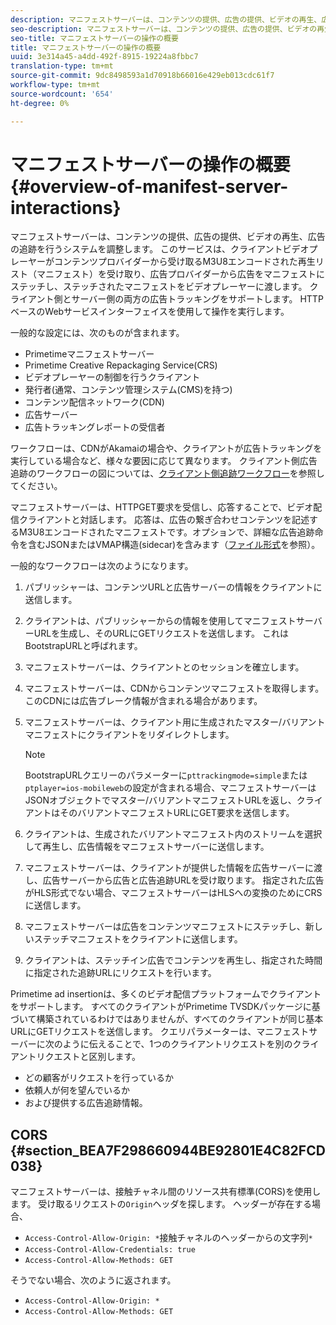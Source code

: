 ```yaml
---
description: マニフェストサーバーは、コンテンツの提供、広告の提供、ビデオの再生、広告の追跡を行うシステムを調整します。 このサービスは、クライアントビデオプレーヤーがコンテンツプロバイダーから受け取るM3U8エンコードされた再生リスト（マニフェスト）を受け取り、広告プロバイダーから広告をマニフェストにステッチし、ステッチされたマニフェストをビデオプレーヤーに渡します。 クライアント側とサーバー側の両方の広告トラッキングをサポートします。 HTTPベースのWebサービスインターフェイスを使用して操作を実行します。
seo-description: マニフェストサーバーは、コンテンツの提供、広告の提供、ビデオの再生、広告の追跡を行うシステムを調整します。 このサービスは、クライアントビデオプレーヤーがコンテンツプロバイダーから受け取るM3U8エンコードされた再生リスト（マニフェスト）を受け取り、広告プロバイダーから広告をマニフェストにステッチし、ステッチされたマニフェストをビデオプレーヤーに渡します。 クライアント側とサーバー側の両方の広告トラッキングをサポートします。 HTTPベースのWebサービスインターフェイスを使用して操作を実行します。
seo-title: マニフェストサーバーの操作の概要
title: マニフェストサーバーの操作の概要
uuid: 3e314a45-a4dd-492f-8915-19224a8fbbc7
translation-type: tm+mt
source-git-commit: 9dc8498593a1d70918b66016e429eb013cdc61f7
workflow-type: tm+mt
source-wordcount: '654'
ht-degree: 0%

---
```



# マニフェストサーバーの操作の概要{#overview-of-manifest-server-interactions}

マニフェストサーバーは、コンテンツの提供、広告の提供、ビデオの再生、広告の追跡を行うシステムを調整します。 このサービスは、クライアントビデオプレーヤーがコンテンツプロバイダーから受け取るM3U8エンコードされた再生リスト（マニフェスト）を受け取り、広告プロバイダーから広告をマニフェストにステッチし、ステッチされたマニフェストをビデオプレーヤーに渡します。 クライアント側とサーバー側の両方の広告トラッキングをサポートします。 HTTPベースのWebサービスインターフェイスを使用して操作を実行します。

一般的な設定には、次のものが含まれます。

* Primetimeマニフェストサーバー
* Primetime Creative Repackaging Service(CRS)
* ビデオプレーヤーの制御を行うクライアント
* 発行者(通常、コンテンツ管理システム(CMS)を持つ)
* コンテンツ配信ネットワーク(CDN)
* 広告サーバー
* 広告トラッキングレポートの受信者

ワークフローは、CDNがAkamaiの場合や、クライアントが広告トラッキングを実行している場合など、様々な要因に応じて異なります。 クライアント側広告追跡のワークフローの図については、[クライアント側追跡ワークフロー](../msapi-topics/ms-at-effectiveness/notvsdk-csat-overview.md#section_cst_flow)を参照してください。

マニフェストサーバーは、HTTPGET要求を受信し、応答することで、ビデオ配信クライアントと対話します。 応答は、広告の繋ぎ合わせコンテンツを記述するM3U8エンコードされたマニフェストです。オプションで、詳細な広告追跡命令を含むJSONまたはVMAP構造(sidecar)を含みます（[ファイル形式](../msapi-topics/ms-list-file-formats/ms-api-file-formats.md)を参照）。

一般的なワークフローは次のようになります。

1. パブリッシャーは、コンテンツURLと広告サーバーの情報をクライアントに送信します。
1. クライアントは、パブリッシャーからの情報を使用してマニフェストサーバーURLを生成し、そのURLにGETリクエストを送信します。 これはBootstrapURLと呼ばれます。
1. マニフェストサーバーは、クライアントとのセッションを確立します。
1. マニフェストサーバーは、CDNからコンテンツマニフェストを取得します。このCDNには広告ブレーク情報が含まれる場合があります。
1. マニフェストサーバーは、クライアント用に生成されたマスター/バリアントマニフェストにクライアントをリダイレクトします。

   >[!NOTE]
   >
   >BootstrapURLクエリーのパラメーターに`pttrackingmode=simple`または`ptplayer=ios-mobileweb`の設定が含まれる場合、マニフェストサーバーはJSONオブジェクトでマスター/バリアントマニフェストURLを返し、クライアントはそのバリアントマニフェストURLにGET要求を送信します。

1. クライアントは、生成されたバリアントマニフェスト内のストリームを選択して再生し、広告情報をマニフェストサーバーに送信します。
1. マニフェストサーバーは、クライアントが提供した情報を広告サーバーに渡し、広告サーバーから広告と広告追跡URLを受け取ります。 指定された広告がHLS形式でない場合、マニフェストサーバーはHLSへの変換のためにCRSに送信します。
1. マニフェストサーバーは広告をコンテンツマニフェストにステッチし、新しいステッチマニフェストをクライアントに送信します。
1. クライアントは、ステッチイン広告でコンテンツを再生し、指定された時間に指定された追跡URLにリクエストを行います。

Primetime ad insertionは、多くのビデオ配信プラットフォームでクライアントをサポートします。 すべてのクライアントがPrimetime TVSDKパッケージに基づいて構築されているわけではありませんが、すべてのクライアントが同じ基本URLにGETリクエストを送信します。 クエリパラメーターは、マニフェストサーバーに次のように伝えることで、1つのクライアントリクエストを別のクライアントリクエストと区別します。

* どの顧客がリクエストを行っているか
* 依頼人が何を望んでいるか
* および提供する広告追跡情報。

## CORS {#section_BEA7F298660944BE92801E4C82FCD038}

マニフェストサーバーは、接触チャネル間のリソース共有標準(CORS)を使用します。 受け取るリクエストの`Origin`ヘッダを探します。 ヘッダーが存在する場合、

* `Access-Control-Allow-Origin: *`接触チャネルのヘッダーからの文字列`*`
* `Access-Control-Allow-Credentials: true`
* `Access-Control-Allow-Methods: GET`

そうでない場合、次のように返されます。

* `Access-Control-Allow-Origin: *`
* `Access-Control-Allow-Methods: GET`